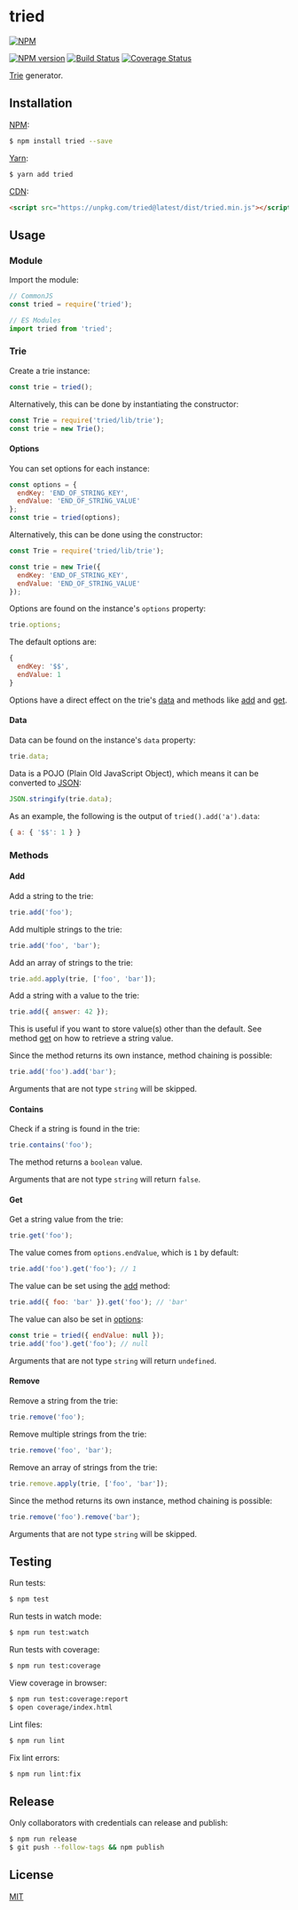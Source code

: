 # tried

[![NPM](https://nodei.co/npm/tried.png)](https://nodei.co/npm/tried/)

[![NPM version](https://img.shields.io/npm/v/tried.svg)](https://www.npmjs.com/package/tried)
[![Build Status](https://travis-ci.org/remarkablemark/tried.svg?branch=master)](https://travis-ci.org/remarkablemark/tried)
[![Coverage Status](https://coveralls.io/repos/github/remarkablemark/tried/badge.svg?branch=master)](https://coveralls.io/github/remarkablemark/tried?branch=master)

[Trie](https://wikipedia.org/wiki/Trie) generator.

## Installation

[NPM](https://www.npmjs.com/package/tried):

```sh
$ npm install tried --save
```

[Yarn](https://yarnpkg.com/package/tried):

```sh
$ yarn add tried
```

[CDN](https://unpkg.com/tried/):

```html
<script src="https://unpkg.com/tried@latest/dist/tried.min.js"></script>
```

## Usage

### Module

Import the module:

```js
// CommonJS
const tried = require('tried');

// ES Modules
import tried from 'tried';
```

### Trie

Create a trie instance:

```js
const trie = tried();
```

Alternatively, this can be done by instantiating the constructor:

```js
const Trie = require('tried/lib/trie');
const trie = new Trie();
```

#### Options

You can set options for each instance:

```js
const options = {
  endKey: 'END_OF_STRING_KEY',
  endValue: 'END_OF_STRING_VALUE'
};
const trie = tried(options);
```

Alternatively, this can be done using the constructor:

```js
const Trie = require('tried/lib/trie');

const trie = new Trie({
  endKey: 'END_OF_STRING_KEY',
  endValue: 'END_OF_STRING_VALUE'
});
```

Options are found on the instance's `options` property:

```js
trie.options;
```

The default options are:

```js
{
  endKey: '$$',
  endValue: 1
}
```

Options have a direct effect on the trie's [data](#data) and methods like [add](#add) and [get](#add).

#### Data

Data can be found on the instance's `data` property:

```js
trie.data;
```

Data is a POJO (Plain Old JavaScript Object), which means it can be converted to [JSON](https://www.json.org/):

```js
JSON.stringify(trie.data);
```

As an example, the following is the output of `tried().add('a').data`:

```js
{ a: { '$$': 1 } }
```

### Methods

#### Add

Add a string to the trie:

```js
trie.add('foo');
```

Add multiple strings to the trie:

```js
trie.add('foo', 'bar');
```

Add an array of strings to the trie:

```js
trie.add.apply(trie, ['foo', 'bar']);
```

Add a string with a value to the trie:

```js
trie.add({ answer: 42 });
```

This is useful if you want to store value(s) other than the default. See method [get](#get) on how to retrieve a string value.

Since the method returns its own instance, method chaining is possible:

```js
trie.add('foo').add('bar');
```

Arguments that are not type `string` will be skipped.

#### Contains

Check if a string is found in the trie:

```js
trie.contains('foo');
```

The method returns a `boolean` value.

Arguments that are not type `string` will return `false`.

#### Get

Get a string value from the trie:

```js
trie.get('foo');
```

The value comes from `options.endValue`, which is `1` by default:

```js
trie.add('foo').get('foo'); // 1
```

The value can be set using the [add](#add) method:

```js
trie.add({ foo: 'bar' }).get('foo'); // 'bar'
```

The value can also be set in [options](#options):

```js
const trie = tried({ endValue: null });
trie.add('foo').get('foo'); // null
```

Arguments that are not type `string` will return `undefined`.

#### Remove

Remove a string from the trie:

```js
trie.remove('foo');
```

Remove multiple strings from the trie:

```js
trie.remove('foo', 'bar');
```

Remove an array of strings from the trie:

```js
trie.remove.apply(trie, ['foo', 'bar']);
```

Since the method returns its own instance, method chaining is possible:

```js
trie.remove('foo').remove('bar');
```

Arguments that are not type `string` will be skipped.

## Testing

Run tests:

```sh
$ npm test
```

Run tests in watch mode:

```sh
$ npm run test:watch
```

Run tests with coverage:

```sh
$ npm run test:coverage
```

View coverage in browser:

```sh
$ npm run test:coverage:report
$ open coverage/index.html
```

Lint files:

```sh
$ npm run lint
```

Fix lint errors:

```sh
$ npm run lint:fix
```

## Release

Only collaborators with credentials can release and publish:

```sh
$ npm run release
$ git push --follow-tags && npm publish
```

## License

[MIT](https://github.com/remarkablemark/tried/blob/master/LICENSE)
